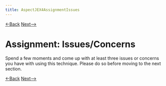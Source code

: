 ```yaml
---
title: AspectJEX4AssignmentIssues
---
```

[<-Back](AspectJEX4ApplicationsOfIntroductions) [Next-->](AspectJEX4IssuesConcerns)

# Assignment: Issues/Concerns
Spend a few moments and come up with at least three issues or concerns you have with using this technique. Please do so before moving to the next section.

[<-Back](AspectJEX4ApplicationsOfIntroductions) [Next-->](AspectJEX4IssuesConcerns)
